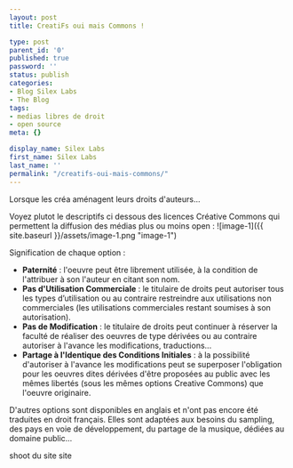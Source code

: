 ```yaml
---
layout: post
title: CreatiFs oui mais Commons !

type: post
parent_id: '0'
published: true
password: ''
status: publish
categories:
- Blog Silex Labs
- The Blog
tags:
- medias libres de droit
- open source
meta: {}

display_name: Silex Labs
first_name: Silex Labs
last_name: ''
permalink: "/creatifs-oui-mais-commons/"
---
```


Lorsque les créa aménagent leurs droits d'auteurs...

Voyez plutot le descriptifs ci dessous des licences Créative Commons qui permettent la diffusion des médias plus ou moins open
: 
[](http://fr.creativecommons.org/contrats.htm)![image-1]({{ site.baseurl }}/assets/image-1.png "image-1")

Signification de chaque option
: 
*   **Paternité**
: l'oeuvre peut être librement utilisée, à la condition de l'attribuer à son l'auteur en citant son nom.
*   **Pas d'Utilisation Commerciale**
: le titulaire de droits peut autoriser tous les types d’utilisation ou au contraire restreindre aux utilisations non commerciales (les utilisations commerciales restant soumises à son autorisation).
*   **Pas de Modification**
: le titulaire de droits peut continuer à réserver la faculté de réaliser des oeuvres de type dérivées ou au contraire autoriser à l'avance les modifications, traductions...
*   **Partage à l'Identique des Conditions Initiales**
: à la possibilité d'autoriser à l'avance les modifications peut se superposer l'obligation pour les oeuvres dites dérivées d'être proposées au public avec les mêmes libertés (sous les mêmes options Creative Commons) que l'oeuvre originaire.

D'autres options sont disponibles en anglais et n'ont pas encore été traduites en droit français. Elles sont adaptées aux besoins du sampling, des pays en voie de développement, du partage de la musique, dédiées au domaine public...

shoot du site site
